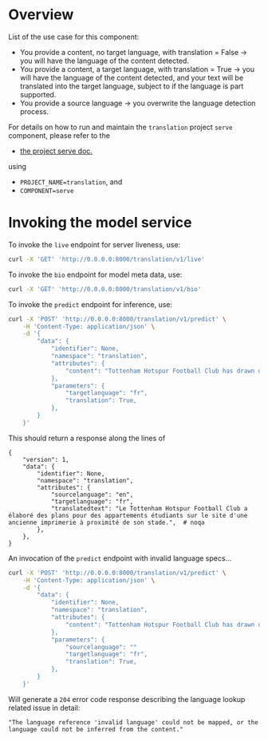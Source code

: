 # Overview

List of the use case for this component:
- You provide a content, no target language, with translation = False -> you will have the language of the content detected.
- You provide a content, a target language, with translation = True -> you will have the language of the content detected, and your text will be translated into the target language, subject to if the language is part supported.
- You provide a source language -> you overwrite the language detection process.

For details on how to run and maintain the `translation` project `serve` component, please refer
to the
- [the project serve doc.](../../../docs/04_serve.md)

using

- `PROJECT_NAME=translation`, and
- `COMPONENT=serve`

# Invoking the model service

To invoke the `live` endpoint for server liveness, use:

```bash
curl -X 'GET' 'http://0.0.0.0:8000/translation/v1/live'
```

To invoke the `bio` endpoint for model meta data, use:

```bash
curl -X 'GET' 'http://0.0.0.0:8000/translation/v1/bio'
```

To invoke the `predict` endpoint for inference, use:

```bash
curl -X 'POST' 'http://0.0.0.0:8000/translation/v1/predict' \
    -H 'Content-Type: application/json' \
    -d '{
        "data": {
            "identifier": None,
            "namespace": "translation",
            "attributes": {
                "content": "Tottenham Hotspur Football Club has drawn up plans for student flats on the site of a former printworks near its stadium."  # noqa
            },
            "parameters": {
                "targetlanguage": "fr",
                "translation": True,
            },
        }
    }'
```

This should return a response along the lines of
```
{
    "version": 1,
    "data": {
        "identifier": None,
        "namespace": "translation",
        "attributes": {
            "sourcelanguage": "en",
            "targetlanguage": "fr",
            "translatedtext": "Le Tottenham Hotspur Football Club a élaboré des plans pour des appartements étudiants sur le site d'une ancienne imprimerie à proximité de son stade.",  # noqa
        },
    },
}
```

An invocation of the `predict` endpoint with invalid language specs...

```bash
curl -X 'POST' 'http://0.0.0.0:8000/translation/v1/predict' \
    -H 'Content-Type: application/json' \
    -d '{
        "data": {
            "identifier": None,
            "namespace": "translation",
            "attributes": {
                "content": "Tottenham Hotspur Football Club has drawn up plans for student flats on the site of a former printworks near its stadium."  # noqa
            },
            "parameters": {
                "sourcelanguage": ""
                "targetlanguage": "fr",
                "translation": True,
            },
        }
    }'
```

Will generate a `204` error code response describing the language lookup related issue in detail:

```
"The language reference 'invalid language' could not be mapped, or the language could not be inferred from the content."
```
